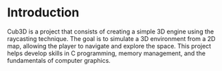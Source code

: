 # Introduction
Cub3D is a project that consists of creating a simple 3D engine using the raycasting technique.
The goal is to simulate a 3D environment from a 2D map, allowing the player to navigate and explore the space. This project helps develop skills in C programming, memory management, and the fundamentals of computer graphics.
